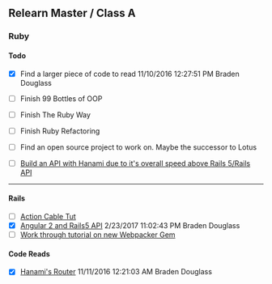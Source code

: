 ## Relearn Master / Class A

### Ruby

#### Todo

- [x] Find a larger piece of code to read 11/10/2016 12:27:51 PM Braden Douglass
- [ ] Finish 99 Bottles of OOP
- [ ] Finish The Ruby Way
- [ ] Finish Ruby Refactoring
- [ ] Find an open source project to work on. Maybe the successor to Lotus

- [ ] [Build an API with Hanami due to it's overall speed above Rails 5/Rails API](https://dl.dropboxusercontent.com/u/468982/blog/ruby_frameworks/bench.png)

***
#### Rails

- [ ] [Action Cable Tut](http://pixelatedworks.com/articles/introduction-to-actioncable-in-rails-5/?utm_source=rubyweekly&utm_medium=email)
- [x] [Angular 2 and Rails5 API](https://medium.com/@avatsaev/angular-2-and-ruby-on-rails-user-authentication-fde230ddaed8#.fxi5u420i) 2/23/2017 11:02:43 PM Braden Douglass
- [ ] [Work through tutorial on new Webpacker Gem](https://medium.com/statuscode/introducing-webpacker-7136d66cddfb#.nmh4y3fux)

#### Code Reads

- [x] [Hanami's Router](https://github.com/hanami/router/blob/master/lib/hanami/router.rb) 11/11/2016 12:21:03 AM Braden Douglass
